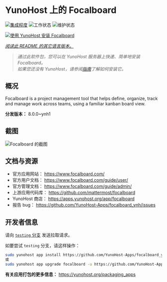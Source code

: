 <!--
注意：此 README 由 <https://github.com/YunoHost/apps/tree/master/tools/readme_generator> 自动生成
请勿手动编辑。
-->

# YunoHost 上的 Focalboard

[![集成程度](https://apps.yunohost.org/badge/integration/focalboard)](https://ci-apps.yunohost.org/ci/apps/focalboard/)
![工作状态](https://apps.yunohost.org/badge/state/focalboard)
![维护状态](https://apps.yunohost.org/badge/maintained/focalboard)

[![使用 YunoHost 安装 Focalboard](https://install-app.yunohost.org/install-with-yunohost.svg)](https://install-app.yunohost.org/?app=focalboard)

*[阅读此 README 的其它语言版本。](./ALL_README.md)*

> *通过此软件包，您可以在 YunoHost 服务器上快速、简单地安装 Focalboard。*  
> *如果您还没有 YunoHost，请参阅[指南](https://yunohost.org/install)了解如何安装它。*

## 概况

Focalboard is a project management tool that helps define, organize, track and manage work across teams, using a familiar kanban board view.


**分发版本：** 8.0.0~ynh1

## 截图

![Focalboard 的截图](./doc/screenshots/screenshot.jpg)

## 文档与资源

- 官方应用网站： <https://www.focalboard.com/>
- 官方用户文档： <https://www.focalboard.com/guide/user/>
- 官方管理文档： <https://www.focalboard.com/guide/admin/>
- 上游应用代码库： <https://github.com/mattermost/focalboard>
- YunoHost 商店： <https://apps.yunohost.org/app/focalboard>
- 报告 bug： <https://github.com/YunoHost-Apps/focalboard_ynh/issues>

## 开发者信息

请向 [`testing` 分支](https://github.com/YunoHost-Apps/focalboard_ynh/tree/testing) 发送拉取请求。

如要尝试 `testing` 分支，请这样操作：

```bash
sudo yunohost app install https://github.com/YunoHost-Apps/focalboard_ynh/tree/testing --debug
或
sudo yunohost app upgrade focalboard -u https://github.com/YunoHost-Apps/focalboard_ynh/tree/testing --debug
```

**有关应用打包的更多信息：** <https://yunohost.org/packaging_apps>
